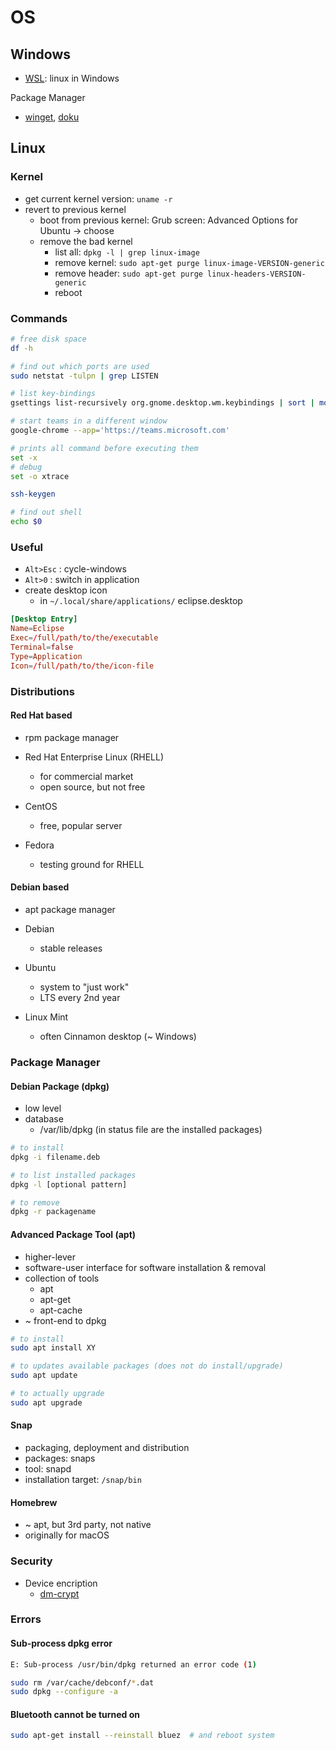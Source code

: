 # OS

## Windows

- [WSL](https://en.wikipedia.org/wiki/Windows_Subsystem_for_Linux): linux in Windows

Package Manager

- [winget](https://github.com/microsoft/winget-cli), [doku](https://docs.microsoft.com/en-us/windows/package-manager/)

## Linux

### Kernel

- get current kernel version: `uname -r`
- revert to previous kernel
  - boot from previous kernel: Grub screen: Advanced Options for Ubuntu -> choose
  - remove the bad kernel
    - list all: `dpkg -l | grep linux-image`
    - remove kernel: `sudo apt-get purge linux-image-VERSION-generic`
    - remove header: `sudo apt-get purge linux-headers-VERSION-generic`
    - reboot

### Commands

```bash
# free disk space
df -h 

# find out which ports are used
sudo netstat -tulpn | grep LISTEN 

# list key-bindings
gsettings list-recursively org.gnome.desktop.wm.keybindings | sort | more 

# start teams in a different window
google-chrome --app='https://teams.microsoft.com' 

# prints all command before executing them
set -x 
# debug
set -o xtrace 

ssh-keygen

# find out shell
echo $0
```

### Useful

- `Alt>Esc` : cycle-windows
- `Alt>0` : switch in application
- create desktop icon
  - in `~/.local/share/applications/` eclipse.desktop

``` conf
[Desktop Entry]
Name=Eclipse
Exec=/full/path/to/the/executable
Terminal=false
Type=Application
Icon=/full/path/to/the/icon-file
```

### Distributions

#### Red Hat based

- rpm package manager

- Red Hat Enterprise Linux (RHELL)
  - for commercial market
  - open source, but not free
- CentOS
  - free, popular server
- Fedora
  - testing ground for RHELL

#### Debian based

- apt package manager

- Debian
  - stable releases
- Ubuntu
  - system to "just work"
  - LTS every 2nd year
- Linux Mint
  - often Cinnamon desktop (~ Windows)

### Package Manager

#### Debian Package (dpkg)

- low level
- database
  - /var/lib/dpkg (in status file are the installed packages)

```bash
# to install
dpkg -i filename.deb

# to list installed packages
dpkg -l [optional pattern]

# to remove
dpkg -r packagename
```

#### Advanced Package Tool (apt)

- higher-lever 
- software-user interface for software installation & removal
- collection of tools
  - apt
  - apt-get
  - apt-cache
- ~ front-end to dpkg

```bash
# to install
sudo apt install XY

# to updates available packages (does not do install/upgrade)
sudo apt update

# to actually upgrade
sudo apt upgrade

```

#### Snap

- packaging, deployment and distribution
- packages: snaps
- tool: snapd
- installation target: `/snap/bin`

#### Homebrew

- ~ apt, but 3rd party, not native
- originally for macOS
  
### Security

- Device encription
  - [dm-crypt](https://wiki.archlinux.org/index.php/Dm-crypt/Device_encryption)

### Errors

#### Sub-process dpkg error

```bash
E: Sub-process /usr/bin/dpkg returned an error code (1)

sudo rm /var/cache/debconf/*.dat
sudo dpkg --configure -a
```

#### Bluetooth cannot be turned on

```bash
sudo apt-get install --reinstall bluez  # and reboot system
```
